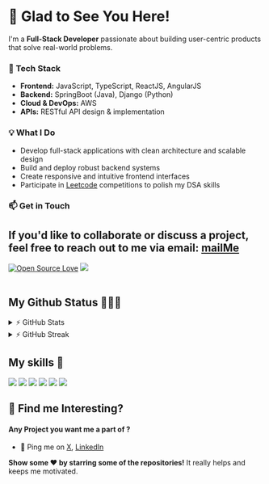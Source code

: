 # 👋 Glad to See You Here!

I'm a **Full-Stack Developer** passionate about building user-centric products that solve real-world problems.

### 🚀 Tech Stack
- **Frontend:** JavaScript, TypeScript, ReactJS, AngularJS
- **Backend:** SpringBoot (Java), Django (Python)
- **Cloud & DevOps:** AWS
- **APIs:** RESTful API design & implementation

### 💡 What I Do
- Develop full-stack applications with clean architecture and scalable design
- Build and deploy robust backend systems
- Create responsive and intuitive frontend interfaces
- Participate in [Leetcode](https://leetcode.com/u/swapnilwani/) competitions to polish my DSA skills

### 📫 Get in Touch
If you'd like to collaborate or discuss a project, feel free to reach out to me via email: [**mailMe**](mailto:waniswapnil3@gmail.com)
---

[![Open Source Love](https://badges.frapsoft.com/os/v2/open-source.svg?v=103)](https://github.com/swapnilwani3) [![](https://cdn.rawgit.com/sindresorhus/awesome/d7305f38d29fed78fa85652e3a63e154dd8e8829/media/badge.svg)](https://github.com/swapnilwani3)
<br> <br>

##  My Github Status 👩🏻‍💻
<details>
  <summary>⚡ GitHub Stats</summary>
  <br/>

  ![Your GitHub Stats](https://github-readme-stats.vercel.app/api?username=swapnilwani3&show_icons=true&theme=radical)

   ![Top Languages](https://github-readme-stats.vercel.app/api/top-langs/?username=swapnilwani3&layout=compact&theme=radical)

</details>

<details>

<summary>⚡ GitHub Streak</summary>
  <br/>
  <img src = "https://streak-stats.demolab.com/?user=swapnilwani3&theme=radical" />
</details>

   

## My skills 🚀

![](https://img.shields.io/badge/HTML5-E34F26?style=for-the-badge&logo=html5&logoColor=white)
![](https://img.shields.io/badge/JavaScript-F7DF1E?style=for-the-badge&logo=javascript&logoColor=black)
![](https://img.shields.io/badge/CSS3-1572B6?style=for-the-badge&logo=css3&logoColor=white)
![](https://img.shields.io/badge/Markdown-000000?style=for-the-badge&logo=markdown&logoColor=white)
![](https://img.shields.io/badge/React-20232A?style=for-the-badge&logo=react&logoColor=61DAFB)
![](https://img.shields.io/badge/Bootstrap-563D7C?style=for-the-badge&logo=bootstrap&logoColor=white)


## :dart: Find me Interesting? 

#### Any Project you want me a part of ?

 - 👀 Ping me on [X](https://x.com/waniswapnil3), [LinkedIn](https://www.linkedin.com/in/swapnil-wani-14797216b/)

**Show some ❤️ by starring some of the repositories!** It really helps and keeps me motivated.

<!--
**swapnilwani3/swapnilwani3** is a ✨ _special_ ✨ repository because its `README.md` (this file) appears on your GitHub profile.
### 👨 All about me:
Here are some ideas to get you started:

- 🔭 I’m currently working on ...
- 🌱 I’m currently learning ...
- 👯 I’m looking to collaborate on ...
- 🤔 I’m looking for help with ...
- 💬 Ask me about ...
- 📫 How to reach me: ...
- 😄 Pronouns: ...
- ⚡ Fun fact: ...
-->
